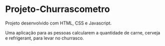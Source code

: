 # Projeto-Churrascometro
Projeto desenvolvido com HTML, CSS e Javascript.

Uma aplicação para as pessoas calcularem  a quantidade de carne, cerveja e refrigerant,  para levar no churrasco.
